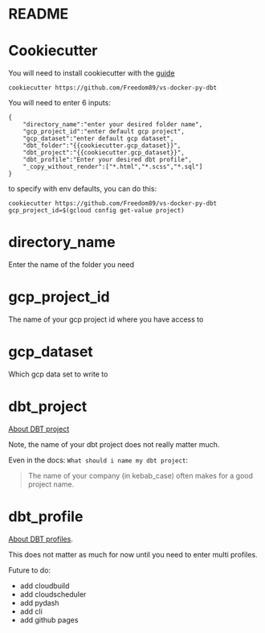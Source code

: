 # README

# Cookiecutter

You will need to install cookiecutter with the [guide](https://cookiecutter.readthedocs.io/en/1.7.2/installation.html)

```
cookiecutter https://github.com/Freedom89/vs-docker-py-dbt
```

You will need to enter 6 inputs:

```
{
	"directory_name":"enter your desired folder name",
	"gcp_project_id":"enter default gcp project",
	"gcp_dataset":"enter default gcp dataset",
	"dbt_folder":"{{cookiecutter.gcp_dataset}}",
	"dbt_project":"{{cookiecutter.gcp_dataset}}",
	"dbt_profile":"Enter your desired dbt profile",
	"_copy_without_render":["*.html","*.scss","*.sql"]
}
```

to specify with env defaults, you can do this: 

```
cookiecutter https://github.com/Freedom89/vs-docker-py-dbt gcp_project_id=$(gcloud config get-value project)
```

# directory_name

Enter the name of the folder you need

# gcp_project_id

The name of your gcp project id where you have access to

# gcp_dataset

Which gcp data set to write to

# dbt_project

[About DBT project](https://docs.getdbt.com/docs/building-a-dbt-project/projects/)

Note, the name of your dbt project does not really matter much. 

Even in the docs: `What should i name my dbt project`:

> The name of your company (in kebab_case) often makes for a good project name.

# dbt_profile

[About DBT profiles](https://docs.getdbt.com/dbt-cli/configure-your-profile/).

This does not matter as much for now until you need to enter multi profiles. 

Future to do:

- add cloudbuild
- add cloudscheduler
- add pydash
- add cli 
- add github pages



